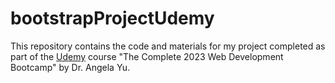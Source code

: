 # bootstrapProjectUdemy
This repository contains the code and materials for my project completed as part of the [Udemy](https://www.udemy.com) course "The Complete 2023 Web Development Bootcamp" by Dr. Angela Yu.

